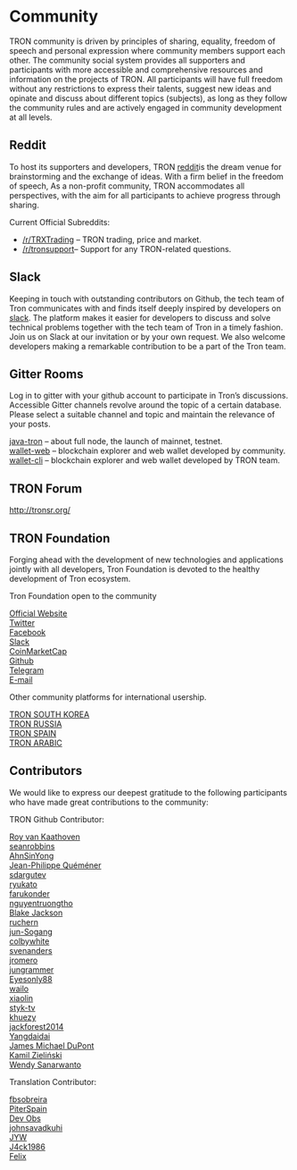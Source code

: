 # Community

TRON community is driven by principles of sharing, equality, freedom of speech and personal expression where community members support each other. The community social system provides all supporters and participants with more accessible and comprehensive resources and information on the projects of TRON. All participants will have full freedom without any restrictions to express their talents, suggest new ideas and opinate and discuss about different topics (subjects), as long as they follow the community rules and are actively engaged in community development at all levels.

## Reddit

To host its supporters and developers, TRON [reddit](https://www.reddit.com/r/Tronix/)is the dream venue for brainstorming and the exchange of ideas. With a firm belief in the freedom of speech, As a non-profit community, TRON accommodates all perspectives, with the aim for all participants to achieve progress through sharing.  

Current Official Subreddits:

+ [/r/TRXTrading](https://www.reddit.com/r/TRXTrading/) – TRON trading, price and market.
+ [/r/tronsupport](https://www.reddit.com/r/tronsupport/)– Support for any TRON-related questions. 

## Slack

Keeping in touch with outstanding contributors on Github, the tech team of Tron communicates with and finds itself deeply inspired by developers on [slack](https://tronfoundation.slack.com/messages/C6DKKSU8G/details/). The platform makes it easier for developers to discuss and solve technical problems together with the tech team of Tron in a timely fashion. Join us on Slack at our invitation or by your own request. We also welcome developers making a remarkable contribution to be a part of the Tron team.

## Gitter Rooms

Log in to gitter with your github account to participate in Tron’s discussions. Accessible Gitter channels revolve around the topic of a certain database. Please select a suitable channel and topic and maintain the relevance of your posts.

[java-tron](https://github.com/tronprotocol/java-tron) – about full node, the launch of mainnet, testnet.  
[wallet-web](https://github.com/tronprotocol/wallet-web) – blockchain explorer and web wallet developed by community.  
[wallet-cli](https://github.com/tronprotocol/wallet-cli) – blockchain explorer and web wallet developed by TRON team.

## TRON Forum

http://tronsr.org/

## TRON Foundation

Forging ahead with the development of new technologies and applications jointly with all developers, Tron Foundation is devoted to the healthy development of Tron ecosystem.

Tron Foundation open to the community

[Official Website](https://tron.network/en.html)  
[Twitter](https://twitter.com/tronfoundation)  
[Facebook](https://www.facebook.com/TronFoundation)  
[Slack](https://tronfoundation.slack.com)  
[CoinMarketCap](https://coinmarketcap.com/currencies/tron/)  
[Github](https://github.com/tronprotocol)  
[Telegram](https://t.me/tronnetworkEN)  
[E-mail](service@tron.network)

Other community platforms for international usership.

[TRON SOUTH KOREA]( https://t.me/tronnetworkKR)  
[TRON RUSSIA](https://t.me/tronnetworkRU)  
[TRON SPAIN](https://t.me/tronnetworkES)  
[TRON ARABIC](https://t.me/tronnetworkAR)

## Contributors

We would like to express our deepest gratitude to the following participants who have made great contributions to the community:

TRON Github Contributor:

[Roy van Kaathoven](https://github.com/Rovak)  
[seanrobbins](https://github.com/seanrobbins)  
[AhnSinYong](https://github.com/AhnSinYong)  
[Jean-Philippe Quéméner](https://github.com/JohnnyQQQQ)  
[sdargutev](https://github.com/sdargutev)  
[ryukato](https://github.com/ryukato)  
[farukonder](https://github.com/farukonder)  
[nguyentruongtho](https://github.com/nguyentruongtho)  
[Blake Jackson](https://github.com/blaketastic2)  
[ruchern](https://github.com/ruchern)  
[jun-Sogang](https://github.com/jun-Sogang)  
[colbywhite](https://github.com/colbywhite)  
[svenanders](https://github.com/svenanders)  
[jromero](https://github.com/jromero)  
[jungrammer](https://github.com/jungrammer)  
[Eyesonly88](https://github.com/Eyesonly88)  
[wailo](https://github.com/wailo)  
[xiaolin](https://github.com/xiaolin)  
[styk-tv](https://github.com/styk-tv)  
[khuezy](https://github.com/khuezy)  
[jackforest2014](https://github.com/jackforest2014)  
[Yangdaidai](https://github.com/Yangdaidai)  
[James Michael DuPont](https://github.com/h4ck3rm1k3)  
[Kamil Zieliński](https://github.com/KamilZielinski)  
[Wendy Sanarwanto](https://github.com/WendySanarwanto)

Translation Contributor:

[fbsobreira](https://crowdin.com/profile/fbsobreira)  
[PiterSpain](https://crowdin.com/profile/PiterSpain)  
[Dev Obs](https://crowdin.com/profile/devobs1)  
[johnsavadkuhi](https://crowdin.com/profile/johnsavadkuhi)  
[JYW](https://crowdin.com/profile/JYW)  
[J4ck1986](https://crowdin.com/profile/J4ck1986)  
[Felix](https://crowdin.com/profile/FlxGut)